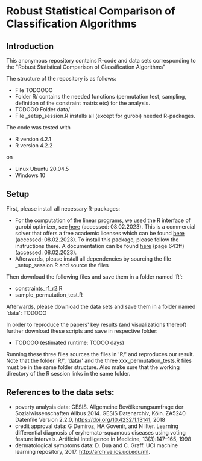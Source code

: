 # Robust Statistical Comparison of Classification Algorithms

## Introduction
This anonymous repository contains R-code and data sets corresponding to the "Robust Statistical Comparison of Classification Algorithms"

The structure of the repository is as follows:
- File TODOOOO
- Folder R/ contains the needed functions (permutation test, sampling, definition of the constraint matrix etc) for the analysis.
- TODOOO Folder data/ 
- File _setup_session.R installs all (except for gurobi) needed R-packages.

The code was tested with
- R version 4.2.1
- R version 4.2.2

on

- Linux Ubuntu 20.04.5
- Windows 10 

## Setup
First, please install all necessary R-packages:
- For the computation of the linear programs, we used the R interface of gurobi optimizer, see [here](https://www.gurobi.com/) (accessed: 08.02.2023). This is a commercial
solver that offers a free academic licenses which can be found [here](https://www.gurobi.com/features/academic-named-user-license/) (accessed: 08.02.2023). To install this package, please follow the instructions there. A documentation can be found [here](https://www.gurobi.com/wp-content/plugins/hd_documentations/documentation/9.0/refman.pdf) (page 643ff) (accessed: 08.02.2023).
- Afterwards, please install all dependencies by sourcing the file _setup_session.R and source the files 

Then download the following files and save them in a folder named 'R':
- constraints_r1_r2.R
- sample_permutation_test.R

Afterwards, please download the data sets and save them in a folder named 'data':
TODOOO


In order to reproduce the papers' key results (and visualizations thereof) further download these scripts and save in respective folder:
- TODOOO (estimated runtime: TODOO days)

Running these three files sources the files in 'R/' and reproduces our result. Note that the folder 'R/', 'data/' and the three xxx_permutation_tests.R files must be in the same folder structure. Also make sure that the working directory of the R session links in the same folder.

## References to the data sets:
- poverty analysis data: GESIS. Allgemeine Bevölkerungsumfrage der Sozialwissenschaften Allbus 2014. GESIS Datenarchiv, Köln. ZA5240
Datenfile Version 2.2.0, https://doi.org/10.4232/1.13141, 2018
- credit approval data: G Demiroz, HA Govenir, and N Ilter. Learning differential diagnosis of eryhemato-squamous diseases using voting feature
intervals. Artificial Intelligence in Medicine, 13(3):147–165, 1998
- dermatological symptoms data: D. Dua and C. Graff. UCI machine learning repository, 2017. http://archive.ics.uci.edu/ml.

